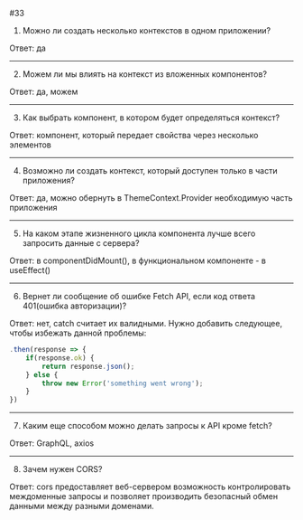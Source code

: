 #33

1. Можно ли создать несколько контекстов в одном приложении?

Ответ: да
***
2. Можем ли мы влиять на контекст из вложенных компонентов?

Ответ: да, можем
***
3. Как выбрать компонент, в котором будет определяться контекст?

Ответ: компонент, который передает свойства через несколько элементов
***
4. Возможно ли создать контекст, который доступен только в части приложения?

Ответ: да, можно обернуть в ThemeContext.Provider необходимую часть приложения
***
5. На каком этапе жизненного цикла компонента лучше всего запросить данные с сервера?

Ответ: в componentDidMount(), в функциональном компоненте - в useEffect()
***
6. Вернет ли сообщение об ошибке Fetch API, если код ответа 401(ошибка авторизации)?

Ответ: нет, catch считает их валидными. Нужно добавить следующее, чтобы избежать данной проблемы:
```jsx
.then(response => {
    if(response.ok) {
        return response.json();
    } else {
        throw new Error('something went wrong');
    }
})
```
***
7. Каким еще способом можно делать запросы к API кроме fetch?

Ответ: GraphQL, axios
***
8. Зачем нужен CORS?

Ответ: cors предоставляет веб-сервером возможность контролировать междоменные запросы и позволяет производить безопасный обмен данными между разными доменами. 